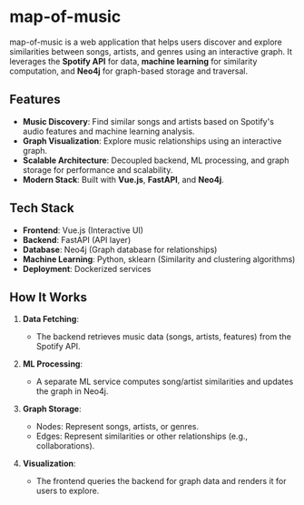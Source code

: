 # map-of-music

map-of-music is a web application that helps users discover and explore similarities between songs, artists, and genres using an interactive graph. It leverages the **Spotify API** for data, **machine learning** for similarity computation, and **Neo4j** for graph-based storage and traversal.

## **Features**
- **Music Discovery**: Find similar songs and artists based on Spotify's audio features and machine learning analysis.
- **Graph Visualization**: Explore music relationships using an interactive graph.
- **Scalable Architecture**: Decoupled backend, ML processing, and graph storage for performance and scalability.
- **Modern Stack**: Built with **Vue.js**, **FastAPI**, and **Neo4j**.

## **Tech Stack**
- **Frontend**: Vue.js (Interactive UI)
- **Backend**: FastAPI (API layer)
- **Database**: Neo4j (Graph database for relationships)
- **Machine Learning**: Python, sklearn (Similarity and clustering algorithms)
- **Deployment**: Dockerized services

## **How It Works**
1. **Data Fetching**:  
   - The backend retrieves music data (songs, artists, features) from the Spotify API.

2. **ML Processing**:  
   - A separate ML service computes song/artist similarities and updates the graph in Neo4j.

3. **Graph Storage**:  
   - Nodes: Represent songs, artists, or genres.  
   - Edges: Represent similarities or other relationships (e.g., collaborations).

4. **Visualization**:  
   - The frontend queries the backend for graph data and renders it for users to explore.
